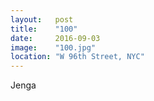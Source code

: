 ```yaml
---
layout:   post
title:    "100"
date:     2016-09-03
image:    "100.jpg"
location: "W 96th Street, NYC"
---
```


Jenga
